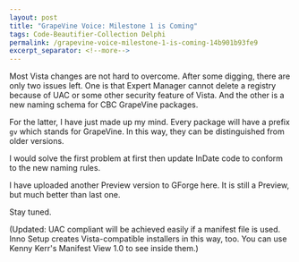 ```yaml
---
layout: post
title: "GrapeVine Voice: Milestone 1 is Coming"
tags: Code-Beautifier-Collection Delphi
permalink: /grapevine-voice-milestone-1-is-coming-14b901b93fe9
excerpt_separator: <!--more-->
---
```


Most Vista changes are not hard to overcome. After some digging, there are only two issues left. One is that Expert Manager cannot delete a registry because of UAC or some other security feature of Vista. And the other is a new naming schema for CBC GrapeVine packages.

For the latter, I have just made up my mind. Every package will have a prefix `gv` which stands for GrapeVine. In this way, they can be distinguished from older versions.

I would solve the first problem at first then update InDate code to conform to the new naming rules.

I have uploaded another Preview version to GForge here. It is still a Preview, but much better than last one.

Stay tuned.

(Updated: UAC compliant will be achieved easily if a manifest file is used. Inno Setup creates Vista-compatible installers in this way, too. You can use Kenny Kerr's Manifest View 1.0 to see inside them.)
<!--more-->